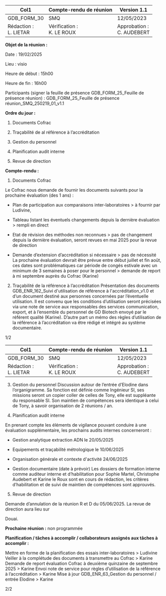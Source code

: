 |Col1|Compte-rendu de réunion|Version 1.1|
|---|---|---|
|GDB_FORM_30|SMQ|12/05/2023|
|Rédaction :<br>L. LIETAR|Vérification :<br>K. LE ROUX|Approbation :<br>C. AUDEBERT|


**Objet de la réunion :**

Date : 19/02/2025

Lieu : visio

Heure de début : 15h00

Heure de fin : 16h00

Participants (signer la feuille de présence GDB_FORM_25_Feuille de présence réunion) :
GDB_FORM_25_Feuille de présence réunion_SMQ_250219_01_v1.1

**Ordre du jour :**

1. Documents Cofrac

2. Traçabilité de al référence à l’accréditation
3. Gestion du personnel
4. Planification audit interne

5. Revue de direction

**Compte-rendu :**

1. Documents Cofrac

Le Cofrac nous demande de fournir les documents suivants pour la prochaine évaluation (des
1 ans) :

   - Plan de participation aux comparaisons inter-laboratoires > à fournir par Ludivine,

   - Tableau listant les éventuels changements depuis la dernière évaluation > rempli en
direct

   - Etat de révision des méthodes non reconnues > pas de changement depuis la dernière
évaluation, seront revues en mai 2025 pour la revue de direction

   - Demande d’extension d’accréditation si nécessaire > pas de nécessité
La prochaine évaluation devrait être prévue entre début juillet et fin août, ces dates sont
problématiques car période de congés estivale avec un minimum de 3 semaines à poser pour
le personnel > demande de report à mi septembre auprès du Cofrac (Karine)

2. Traçabilité de la référence à l’accréditation
Présentation des documents GDB_ENR_162_Suivi d'utilisation de référence à
l'accréditation_v1.0 et d’un document destiné aux personnes concernées par l’éventuelle
utilisation. Il est convenu que les conditions d’utilisation seront précisées via une note de
service aux responsables des services communication, export, et à l’ensemble du personnel
de GD Biotech envoyé par le référent qualité (Karine). D’autre part un mémo des règles
d’utilisation de la référence à l’accréditation va être rédigé et intégré au système
documentaire.

1/2

|Col1|Compte-rendu de réunion|Version 1.1|
|---|---|---|
|GDB_FORM_30|SMQ|12/05/2023|
|Rédaction :<br>L. LIETAR|Vérification :<br>K. LE ROUX|Approbation :<br>C. AUDEBERT|


3. Gestion du personnel
Discussion autour de l’entrée d’Elodine dans l’organigramme. Sa fonction est définie comme
Ingénieur SI, ses missions seront un copier coller de celles de Tony, elle est suppléante du
responsable SI. Son maintien de compétences sera identique à celui de Tony, à savoir
organisation de 2 réunions / an.

4. Planification audit interne

En prenant compte les éléments de vigilance pouvant conduire à une évaluation
supplémentaire, les prochains audits internes concerneront :

   - Gestion analytique extraction ADN le 20/05/2025

   - Equipements et traçabilité métrologique le 10/06/2025

   - Organisation générale et contexte d'activité 24/06/2025

   - Gestion documentaire (date à prévoir)
Les dossiers de formation interne comme auditeur interne et d’habilitation pour Sophie Martel,
Christophe Audebert et Karine le Roux sont en cours de rédaction, les critères d’habilitation
et de suivi de maintien de compétences sont approuvés.

5. Revue de direction

Demande d’annulation de la réunion R et D du 05/06/2025. La revue de direction aura lieu sur

Douai.

**Prochaine réunion :** non programmée

**Planification / tâches à accomplir / collaborateurs assignés aux tâches à accomplir :**

Mettre en forme de la planification des essais inter-laboratoires > Ludivine
Veiller à la complétude des documents à transmettre au Cofrac > Karine
Demande de report évaluation Cofrac à deuxième quinzaine de septembre 2025 > Karine
Envoi note de service pour règles d’utilisation de la référence à l’accréditation > Karine
Mise à jour GDB_ENR_63_Gestion du personnel / entrée Elodine > Karine

2/2

